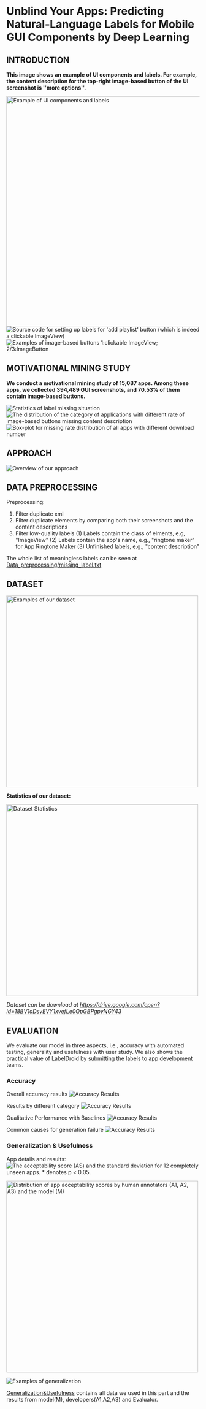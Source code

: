 # Unblind Your Apps: Predicting Natural-Language Labels for Mobile GUI Components by Deep Learning

## INTRODUCTION

<b> This image shows an example of UI components and labels. For example, the content description for the top-right image-based button of the UI screenshot is ''more options''.</b>

<img src="./Introduction/Figure1.png" alt="Example of UI components and labels"  width="600"/>

<img src="./Introduction/Figure2.png" alt="Source code for setting up labels for 'add playlist' button (which is indeed a clickable ImageView)" />

<img src="./Introduction/Figure3.png" alt="Examples of image-based buttons 1:clickable ImageView; 2/3:ImageButton" />

## MOTIVATIONAL MINING STUDY

<b>We conduct a motivational mining study of 15,087 apps. Among these apps, we collected 394,489 GUI screenshots, and 70.53% of them contain image-based buttons.</b>

<img src="./Motivational_mining_study/Table1.png" alt="Statistics of label missing situation" />

<img src="./Motivational_mining_study/Figure4.png" alt="The distribution of the category of applications with different rate of image-based buttons missing content description" />

<img src="./Motivational_mining_study/Figure5.png" alt="Box-plot for missing rate distribution of all apps with different download number" />

## APPROACH

<img src="./Approach/Figure6.png" alt="Overview of our approach" />


## DATA PREPROCESSING

Preprocessing:
1. Filter duplicate xml
2. Filter duplicate elements by comparing both their screenshots and the content descriptions
3. Filter low-quality labels
(1) Labels contain the class of elments, e.g, "ImageView"
(2) Labels contain the app's name, e.g., "ringtone maker" for App Ringtone Maker
(3) Unfinished labels, e.g., "content description"

The whole list of meaningless labels can be seen at [Data_preprocessing/missing_label.txt](./Dataset/meaningless_label.txt)


## DATASET

<img src="./Dataset/Figure7.png" alt="Examples of our dataset" width="500"/>

<b>Statistics of our dataset:</b>

<img src="./Dataset/Table2.png" alt="Dataset Statistics" width="500"/>

*Dataset can be download at <https://drive.google.com/open?id=18BV1oDsvEVY1xvefLe0QpGBPgpvNGY43>*

## EVALUATION
We evaluate our model in three aspects, i.e., accuracy with
automated testing, generality and usefulness with user study. We
also shows the practical value of LabelDroid by submitting the
labels to app development teams.

### Accuracy

Overall accuracy results
![Accuracy Results](Accuracy/Table3.png)

Results by different category
![Accuracy Results](Accuracy/Figure8.png)

Qualitative Performance with Baselines
![Accuracy Results](Accuracy/Table4.png)

Common causes for generation failure
![Accuracy Results](Accuracy/Table5.png)


### Generalization & Usefulness

App details and results:
<img src="Generalization&Usefulness/app_details.png" alt="The acceptability score (AS) and the standard deviation for 12 completely unseen apps. * denotes p < 0.05."/>

<img src="Generalization&Usefulness/boxplot.png" alt="Distribution of app acceptability scores by human
annotators (A1, A2, A3) and the model (M)" width="500"/>

<img src="Generalization&Usefulness/Table7.png" alt="Examples of generalization" />

[Generalization&Usefulness](https://github.com/icse2020Accessibility/icse2020Accessibility/blob/master/Generalization%26Usefulness) contains all data we used in this part and the results from model(M), developers(A1,A2,A3) and Evaluator.
